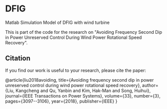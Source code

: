 # DFIG
Matlab Simulation Model of DFIG with wind turbine

This is part of the code for the research on "Avoiding Frequency Second Dip in Power Unreserved Control During Wind Power Rotational Speed Recovery".

## Citation
If you find our work is useful to your research, please cite the paper:

@article{liu2018avoiding,
  title={Avoiding frequency second dip in power unreserved control during wind power rotational speed recovery},
  author={Liu, Kangcheng and Qu, Yanbin and Kim, Hak-Man and Song, Huihui},
  journal={IEEE Transactions on Power Systems},
  volume={33},
  number={3},
  pages={3097--3106},
  year={2018},
  publisher={IEEE}
}
